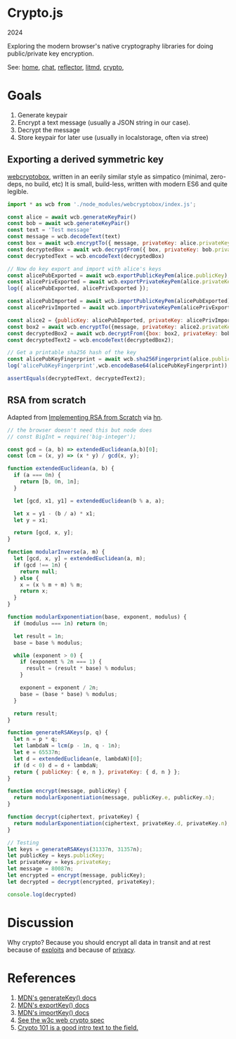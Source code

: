 # Crypto.js
2024

Exploring the modern browser's native cryptography libraries for doing public/private key encryption.

See:
[home](/),
[chat](/chat.md),
[reflector](/reflector.md),
[litmd](/lit.md),
[crypto](/notes/crypto.md),

# Goals
   1. Generate keypair
   2. Encrypt a text message (usually a JSON string in our case).
   3. Decrypt the message
   4. Store keypair for later use (usually in localstorage, often via stree)

## Exporting a derived symmetric key
 [webcryptobox](https://github.com/jo/webcryptobox), written in an eerily similar style as simpatico (minimal, zero-deps, no build, etc)
It is small, build-less, written with modern ES6 and quite legible.

```js
import * as wcb from './node_modules/webcryptobox/index.js';

const alice = await wcb.generateKeyPair()
const bob = await wcb.generateKeyPair()
const text = 'Test message'
const message = wcb.decodeText(text)
const box = await wcb.encryptTo({ message, privateKey: alice.privateKey, publicKey: bob.publicKey })
const decryptedBox = await wcb.decryptFrom({ box, privateKey: bob.privateKey, publicKey: alice.publicKey })
const decryptedText = wcb.encodeText(decryptedBox)

// Now do key export and import with alice's keys
const alicePubExported = await wcb.exportPublicKeyPem(alice.publicKey);
const alicePrivExported = await wcb.exportPrivateKeyPem(alice.privateKey);
log({ alicePubExported, alicePrivExported });

const alicePubImported = await wcb.importPublicKeyPem(alicePubExported);
const alicePrivImported = await wcb.importPrivateKeyPem(alicePrivExported);

const alice2 = {publicKey: alicePubImported, privateKey: alicePrivImported};
const box2 = await wcb.encryptTo({message, privateKey: alice2.privateKey, publicKey: bob.publicKey});
const decryptedBox2 = await wcb.decryptFrom({box: box2, privateKey: bob.privateKey, publicKey: alice2.publicKey});
const decryptedText2 = wcb.encodeText(decryptedBox2);

// Get a printable sha256 hash of the key
const alicePubKeyFingerprint = await wcb.sha256Fingerprint(alice.publicKey);
log('alicePubKeyFingerprint',wcb.encodeBase64(alicePubKeyFingerprint));

assertEquals(decryptedText, decryptedText2);
```

## RSA from scratch
Adapted from [Implementing RSA from Scratch](https://coderoasis.com/implementing-rsa-from-scratch-in-javascript/) via [hn](https://news.ycombinator.com/item?id=39548300).

```js
// the browser doesn't need this but node does
// const BigInt = require('big-integer');

const gcd = (a, b) => extendedEuclidean(a,b)[0];
const lcm = (x, y) => (x * y) / gcd(x, y);

function extendedEuclidean(a, b) {
  if (a === 0n) {
    return [b, 0n, 1n];
  }

  let [gcd, x1, y1] = extendedEuclidean(b % a, a);

  let x = y1 - (b / a) * x1;
  let y = x1;

  return [gcd, x, y];
}

function modularInverse(a, m) {
  let [gcd, x, y] = extendedEuclidean(a, m);
  if (gcd !== 1n) {
    return null;
  } else {
    x = (x % m + m) % m;
    return x;
  }
}

function modularExponentiation(base, exponent, modulus) {
  if (modulus === 1n) return 0n;

  let result = 1n;
  base = base % modulus;

  while (exponent > 0) {
    if (exponent % 2n === 1) {
      result = (result * base) % modulus;
    }

    exponent = exponent / 2n;
    base = (base * base) % modulus;
  }

  return result;
}

function generateRSAKeys(p, q) {
  let n = p * q;
  let lambdaN = lcm(p - 1n, q - 1n);
  let e = 65537n;
  let d = extendedEuclidean(e, lambdaN)[0];
  if (d < 0) d = d + lambdaN;
  return { publicKey: { e, n }, privateKey: { d, n } };
}

function encrypt(message, publicKey) {
  return modularExponentiation(message, publicKey.e, publicKey.n);
}

function decrypt(ciphertext, privateKey) {
  return modularExponentiation(ciphertext, privateKey.d, privateKey.n);
}

// Testing
let keys = generateRSAKeys(31337n, 31357n);
let publicKey = keys.publicKey;
let privateKey = keys.privateKey;
let message = 80087n;
let encrypted = encrypt(message, publicKey);
let decrypted = decrypt(encrypted, privateKey);

console.log(decrypted)


```

# Discussion
Why crypto?
Because you should encrypt all data in transit and at rest because of [exploits](https://www.bleepingcomputer.com/news/security/google-finds-more-android-ios-zero-days-used-to-install-spyware/) and because of [privacy](https://www.wired.com/story/ditch-all-those-other-messaging-apps-heres-why-you-should-use-signal/).



# References

1. [MDN's generateKey() docs](https://developer.mozilla.org/en-US/docs/Web/API/SubtleCrypto/generateKey)
1. [MDN's exportKey() docs](https://developer.mozilla.org/en-US/docs/Web/API/SubtleCrypto/exportKey)
1. [MDN's importKey() docs](https://developer.mozilla.org/en-US/docs/Web/API/SubtleCrypto/importKey)
1. [See the w3c web crypto spec](https://w3c.github.io/webcrypto/#dfn-SubtleCrypto-method-generateKey)
1. [Crypto 101 is a good intro text to the field.](https://www.crypto101.io/)

